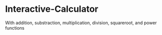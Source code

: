# Interactive-Calculator
With addition, substraction, multiplication, division, squareroot, and power functions
